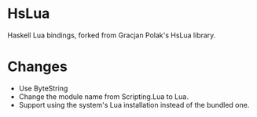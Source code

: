 HsLua
=====

Haskell Lua bindings, forked from Gracjan Polak's HsLua library.

# Changes
+ Use ByteString
+ Change the module name from Scripting.Lua to Lua.
+ Support using the system's Lua installation instead of the bundled one.
